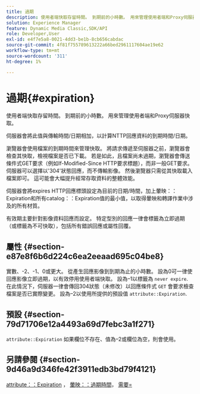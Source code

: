 ```yaml
---
title: 過期
description: 使用者端快取存留時間。 到期前的小時數。 用來管理使用者端和Proxy伺服器快取。
solution: Experience Manager
feature: Dynamic Media Classic,SDK/API
role: Developer,User
exl-id: e4f7e5a8-0021-4dd3-be1b-8cb656cabdac
source-git-commit: 4f81f755789613222a66bed2961117604ae19e62
workflow-type: tm+mt
source-wordcount: '311'
ht-degree: 1%

---
```


# 過期{#expiration}

使用者端快取存留時間。 到期前的小時數。 用來管理使用者端和Proxy伺服器快取。

伺服器會將此值與傳輸時間/日期相加，以計算NTTP回應資料的到期時間/日期。

瀏覽器會使用檔案的到期時間來管理快取。 將請求傳遞至伺服器之前，瀏覽器會檢查其快取，檢視檔案是否已下載。 若是如此，且檔案尚未過期，瀏覽器會傳送條件式GET要求（例如If-Modified-Since HTTP要求標題），而非一般GET要求。 伺服器可以選擇以&#39;304&#39;狀態回應，而不傳輸影像。 然後瀏覽器只需從其快取載入檔案即可。 這可能會大幅提升經常存取資料的整體效能。

伺服器會將expires HTTP回應標頭設定為目前的日期/時間，加上暈映：：Expiration和所有catalog：：Expiration值的最小值，以取得暈映和轉譯作業中涉及的所有材質。

有效期主要針對影像資料回應而設定。 特定型別的回應一律會標籤為立即過期（或標籤為不可快取），包括所有錯誤回應或屬性回覆。

## 屬性 {#section-e87e8f6b6d224c6ea2eeaad695c04be8}

實數、-2、-1、0或更大。 從產生回應影像到到期為止的小時數。 設為0可一律使回應影像立即過期，以有效停用使用者端快取。 設為–1以標籤為 `never expire`. 在此情況下，伺服器一律會傳回304狀態（未修改）以回應條件式 `GET` 會要求檢查檔案是否已實際變更。 設為–2以使用所提供的預設值 `attribute::Expiration`.

## 預設 {#section-79d71706e12a4493a69d7febc3a1f271}

`attribute::Expiration` 如果欄位不存在、值為–2或欄位為空，則會使用。

## 另請參閱 {#section-9d46a9d346fe42f3911edb3bd79f4121}

[attribute：：Expiration](../../../../../ir-api/material-cat/image-rendering-api-ref/c-ir-material-catalog/c-ir-attributes-reference/r-ir-expiration.md#reference-0f68ad8199c64bd4bc8d27dd78b7d996) ， [暈映：：過期時間](../../../../../ir-api/material-cat/image-rendering-api-ref/c-ir-material-catalog/c-ir-vignette-map-reference/r-ir-expiration-vignette.md#reference-df80829da93e4c0ab3f97a1792d9c74c)， [需要=](../../../../../ir-api/http-protocol/image-rendering-api-ref/c-ir-http-protocol-ref/c-ir-http-protocol-command-reference/r-ir-req.md#reference-792b1a663fb64261bd2de2a209b847fb)
